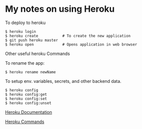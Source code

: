 # My notes on using Heroku

To deploy to heroku

```shell
$ heroku login
$ heroku create           # To create the new application
$ git push heroku master
$ heroku open             # Opens application in web browser
```

Other useful heroku Commands

To rename the app:

```shell
$ heroku rename newName
```
To setup env. variables, secrets, and other backend data.

```shell
$ heroku config
$ heroku config:get
$ heroku config:set
$ heroku config:unset
```

[Heroku Documentation](http://devcenter.heroku.com/)

[Heroku Commands](http://devcenter.heroku.com/heroku-command)